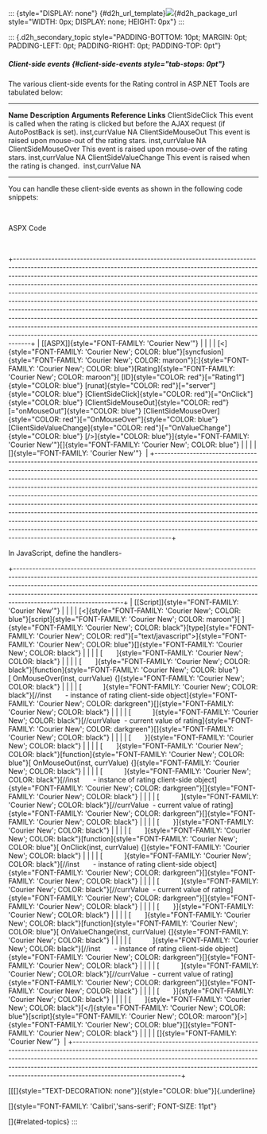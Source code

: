 ::: {style="DISPLAY: none"}
[](ms-xhelp:///?Id=d2h_url_template){#d2h_url_template}![](!package_url!){#d2h_package_url style="WIDTH: 0px; DISPLAY: none; HEIGHT: 0px"}
:::

::: {.d2h_secondary_topic style="PADDING-BOTTOM: 10pt; MARGIN: 0pt; PADDING-LEFT: 0pt; PADDING-RIGHT: 0pt; PADDING-TOP: 0pt"}
##### Client-side events {#client-side-events style="tab-stops: 0pt"}

The various client-side events for the Rating control in ASP.NET Tools are tabulated below:

  ----------------------- ------------------------------------------------------------------------------------------------------- ---------------- ---------------------
  **Name**                **Description**                                                                                         **Arguments**    **Reference Links**
  ClientSideClick         This event is called when the rating is clicked but before the AJAX request (if AutoPostBack is set).   inst,currValue   NA
  ClientSideMouseOut      This event is raised upon mouse-out of the rating stars.                                                inst,currValue   NA
  ClientSideMouseOver     This event is raised upon mouse-over of the rating stars.                                               inst,currValue   NA
  ClientSideValueChange   This event is raised when the rating is changed.                                                        inst,currValue   NA
  ----------------------- ------------------------------------------------------------------------------------------------------- ---------------- ---------------------

You can handle these client-side events as shown in the following code snippets:

 

ASPX Code

 

+-----------------------------------------------------------------------------------------------------------------------------------------------------------------------------------------------------------------------------------------------------------------------------------------------------------------------------------------------------------------------------------------------------------------------------------------------------------------------------------------------------------------------------------------------------------------------------------------------------------------------------------------------------------------------------------------------------------------------------------------------------------------------------------------------------------------+
| [\[ASPX\]]{style="FONT-FAMILY: 'Courier New'"}                                                                                                                                                                                                                                                                                                                                                                                                                                                                                                                                                                                                                                                                                                                                                                  |
|                                                                                                                                                                                                                                                                                                                                                                                                                                                                                                                                                                                                                                                                                                                                                                                                                 |
| [\<]{style="FONT-FAMILY: 'Courier New'; COLOR: blue"}[syncfusion]{style="FONT-FAMILY: 'Courier New'; COLOR: maroon"}[:]{style="FONT-FAMILY: 'Courier New'; COLOR: blue"}[Rating]{style="FONT-FAMILY: 'Courier New'; COLOR: maroon"}[ [ID]{style="COLOR: red"}[=\"Rating1\"]{style="COLOR: blue"} [runat]{style="COLOR: red"}[=\"server\"]{style="COLOR: blue"} [ClientSideClick]{style="COLOR: red"}[=\"OnClick\"]{style="COLOR: blue"} [ClientSideMouseOut]{style="COLOR: red"}[=\"onMouseOut\"]{style="COLOR: blue"} [ClientSideMouseOver]{style="COLOR: red"}[=\"OnMouseOver\"]{style="COLOR: blue"} [ClientSideValueChange]{style="COLOR: red"}[=\"OnValueChange\"]{style="COLOR: blue"} [/\>]{style="COLOR: blue"}]{style="FONT-FAMILY: 'Courier New'"}[]{style="FONT-FAMILY: 'Courier New'; COLOR: blue"} |
|                                                                                                                                                                                                                                                                                                                                                                                                                                                                                                                                                                                                                                                                                                                                                                                                                 |
| []{style="FONT-FAMILY: 'Courier New'"}                                                                                                                                                                                                                                                                                                                                                                                                                                                                                                                                                                                                                                                                                                                                                                          |
+-----------------------------------------------------------------------------------------------------------------------------------------------------------------------------------------------------------------------------------------------------------------------------------------------------------------------------------------------------------------------------------------------------------------------------------------------------------------------------------------------------------------------------------------------------------------------------------------------------------------------------------------------------------------------------------------------------------------------------------------------------------------------------------------------------------------+

In JavaScript, define the handlers-

+----------------------------------------------------------------------------------------------------------------------------------------------------------------------------------------------------------------------------------------------------------------------------------------------------------------------------------------------------------+
| [\[Script\]]{style="FONT-FAMILY: 'Courier New'"}                                                                                                                                                                                                                                                                                                         |
|                                                                                                                                                                                                                                                                                                                                                          |
| [\<]{style="FONT-FAMILY: 'Courier New'; COLOR: blue"}[script]{style="FONT-FAMILY: 'Courier New'; COLOR: maroon"}[ ]{style="FONT-FAMILY: 'Courier New'; COLOR: black"}[type]{style="FONT-FAMILY: 'Courier New'; COLOR: red"}[=\"text/javascript\"\>]{style="FONT-FAMILY: 'Courier New'; COLOR: blue"}[]{style="FONT-FAMILY: 'Courier New'; COLOR: black"} |
|                                                                                                                                                                                                                                                                                                                                                          |
| [       ]{style="FONT-FAMILY: 'Courier New'; COLOR: black"}                                                                                                                                                                                                                                                                                              |
|                                                                                                                                                                                                                                                                                                                                                          |
| [       ]{style="FONT-FAMILY: 'Courier New'; COLOR: black"}[function]{style="FONT-FAMILY: 'Courier New'; COLOR: blue"}[ OnMouseOver(inst, currValue) {]{style="FONT-FAMILY: 'Courier New'; COLOR: black"}                                                                                                                                                |
|                                                                                                                                                                                                                                                                                                                                                          |
| [           ]{style="FONT-FAMILY: 'Courier New'; COLOR: black"}[//inst       - instance of rating client-side object]{style="FONT-FAMILY: 'Courier New'; COLOR: darkgreen"}[]{style="FONT-FAMILY: 'Courier New'; COLOR: black"}                                                                                                                          |
|                                                                                                                                                                                                                                                                                                                                                          |
| [           ]{style="FONT-FAMILY: 'Courier New'; COLOR: black"}[//currValue  - current value of rating]{style="FONT-FAMILY: 'Courier New'; COLOR: darkgreen"}[]{style="FONT-FAMILY: 'Courier New'; COLOR: black"}                                                                                                                                        |
|                                                                                                                                                                                                                                                                                                                                                          |
| [       }]{style="FONT-FAMILY: 'Courier New'; COLOR: black"}                                                                                                                                                                                                                                                                                             |
|                                                                                                                                                                                                                                                                                                                                                          |
| [       ]{style="FONT-FAMILY: 'Courier New'; COLOR: black"}[function]{style="FONT-FAMILY: 'Courier New'; COLOR: blue"}[ OnMouseOut(inst, currValue) {]{style="FONT-FAMILY: 'Courier New'; COLOR: black"}                                                                                                                                                 |
|                                                                                                                                                                                                                                                                                                                                                          |
| [           ]{style="FONT-FAMILY: 'Courier New'; COLOR: black"}[//inst       - instance of rating client-side object]{style="FONT-FAMILY: 'Courier New'; COLOR: darkgreen"}[]{style="FONT-FAMILY: 'Courier New'; COLOR: black"}                                                                                                                          |
|                                                                                                                                                                                                                                                                                                                                                          |
| [           ]{style="FONT-FAMILY: 'Courier New'; COLOR: black"}[//currValue  - current value of rating]{style="FONT-FAMILY: 'Courier New'; COLOR: darkgreen"}[]{style="FONT-FAMILY: 'Courier New'; COLOR: black"}                                                                                                                                        |
|                                                                                                                                                                                                                                                                                                                                                          |
| [       }]{style="FONT-FAMILY: 'Courier New'; COLOR: black"}                                                                                                                                                                                                                                                                                             |
|                                                                                                                                                                                                                                                                                                                                                          |
| [       ]{style="FONT-FAMILY: 'Courier New'; COLOR: black"}[function]{style="FONT-FAMILY: 'Courier New'; COLOR: blue"}[ OnClick(inst, currValue) {]{style="FONT-FAMILY: 'Courier New'; COLOR: black"}                                                                                                                                                    |
|                                                                                                                                                                                                                                                                                                                                                          |
| [           ]{style="FONT-FAMILY: 'Courier New'; COLOR: black"}[//inst       - instance of rating client-side object]{style="FONT-FAMILY: 'Courier New'; COLOR: darkgreen"}[]{style="FONT-FAMILY: 'Courier New'; COLOR: black"}                                                                                                                          |
|                                                                                                                                                                                                                                                                                                                                                          |
| [           ]{style="FONT-FAMILY: 'Courier New'; COLOR: black"}[//currValue  - current value of rating]{style="FONT-FAMILY: 'Courier New'; COLOR: darkgreen"}[]{style="FONT-FAMILY: 'Courier New'; COLOR: black"}                                                                                                                                        |
|                                                                                                                                                                                                                                                                                                                                                          |
| [       }]{style="FONT-FAMILY: 'Courier New'; COLOR: black"}                                                                                                                                                                                                                                                                                             |
|                                                                                                                                                                                                                                                                                                                                                          |
| [       ]{style="FONT-FAMILY: 'Courier New'; COLOR: black"}[function]{style="FONT-FAMILY: 'Courier New'; COLOR: blue"}[ OnValueChange(inst, currValue) {]{style="FONT-FAMILY: 'Courier New'; COLOR: black"}                                                                                                                                              |
|                                                                                                                                                                                                                                                                                                                                                          |
| [           ]{style="FONT-FAMILY: 'Courier New'; COLOR: black"}[//inst       - instance of rating client-side object]{style="FONT-FAMILY: 'Courier New'; COLOR: darkgreen"}[]{style="FONT-FAMILY: 'Courier New'; COLOR: black"}                                                                                                                          |
|                                                                                                                                                                                                                                                                                                                                                          |
| [           ]{style="FONT-FAMILY: 'Courier New'; COLOR: black"}[//currValue  - current value of rating]{style="FONT-FAMILY: 'Courier New'; COLOR: darkgreen"}[]{style="FONT-FAMILY: 'Courier New'; COLOR: black"}                                                                                                                                        |
|                                                                                                                                                                                                                                                                                                                                                          |
| [       }]{style="FONT-FAMILY: 'Courier New'; COLOR: black"}                                                                                                                                                                                                                                                                                             |
|                                                                                                                                                                                                                                                                                                                                                          |
| [       ]{style="FONT-FAMILY: 'Courier New'; COLOR: black"}[\</]{style="FONT-FAMILY: 'Courier New'; COLOR: blue"}[script]{style="FONT-FAMILY: 'Courier New'; COLOR: maroon"}[\>]{style="FONT-FAMILY: 'Courier New'; COLOR: blue"}[]{style="FONT-FAMILY: 'Courier New'; COLOR: black"}                                                                    |
|                                                                                                                                                                                                                                                                                                                                                          |
| []{style="FONT-FAMILY: 'Courier New'"}                                                                                                                                                                                                                                                                                                                   |
+----------------------------------------------------------------------------------------------------------------------------------------------------------------------------------------------------------------------------------------------------------------------------------------------------------------------------------------------------------+

[[[]{style="TEXT-DECORATION: none"}]{style="COLOR: blue"}]{.underline} 

[]{style="FONT-FAMILY: 'Calibri','sans-serif'; FONT-SIZE: 11pt"} 

[]{#related-topics}
:::
